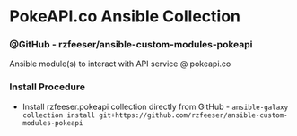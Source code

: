 # PokeAPI.co Ansible Collection 
### @GitHub - rzfeeser/ansible-custom-modules-pokeapi

Ansible module(s) to interact with API service @ pokeapi.co

### Install Procedure

- Install rzfeeser.pokeapi collection directly from GitHub - `ansible-galaxy collection install git+https://github.com/rzfeeser/ansible-custom-modules-pokeapi`
